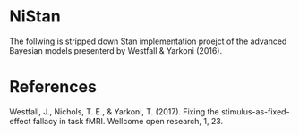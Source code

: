 # NiStan

The follwing is stripped down Stan implementation proejct of the advanced Bayesian models presenterd by Westfall & Yarkoni (2016).

# References
Westfall, J., Nichols, T. E., & Yarkoni, T. (2017). Fixing the stimulus-as-fixed-effect fallacy in task fMRI. Wellcome open research, 1, 23.